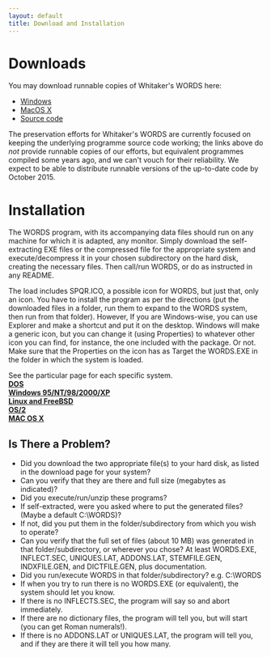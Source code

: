 ```yaml
---
layout: default
title: Download and Installation
---
```


Downloads
=========

You may download runnable copies of Whitaker's WORDS here:

* [Windows](http://archives.nd.edu/whitaker/wordsdos.htm)
* [MacOS X](http://archives.nd.edu/whitaker/words-1.97.sit)
* [Source code](https://github.com/mk270/whitakers-words)

The preservation efforts for Whitaker's WORDS are currently focused on
keeping the underlying programme source code working; the links above
do *not* provide runnable copies of our efforts, but equivalent
programmes compiled some years ago, and we can't vouch for their
reliability.  We expect to be able to distribute runnable versions of
the up-to-date code by October 2015.


Installation
============

The WORDS program, with its accompanying data files should run on any
machine for which it is adapted, any monitor.  Simply download the
self-extracting EXE files or the compressed file for the appropriate
system and execute/decompress it in your chosen subdirectory on the hard
disk, creating the necessary files.  Then call/run WORDS, or do as instructed
in any README.

The load includes SPQR.ICO, a possible icon for WORDS,
but just that, only an icon.
You have to install the program as per the directions
(put the downloaded files in a folder,
run them to expand to the WORDS system, then run from that folder).
However, If you are Windows-wise, you can use Explorer and
make a shortcut and put it on the desktop.
Windows will make a generic icon,
but you can change it (using Properties)
to whatever other icon you can find, for instance,
the one included with the package.  Or not.
Make sure that the Properties on the icon
has as Target the WORDS.EXE
in the folder in which the system is loaded.

See the particular page for each specific system.  <BR>
<A HREF="http://www.erols.com/whitaker/wordsdos.htm"><B>DOS</B></A><BR>
<A HREF="http://www.erols.com/whitaker/wordsw95.htm"><B>Windows 95/NT/98/2000/XP</B></A><BR>
<A HREF="http://www.erols.com/whitaker/wordslux.htm"><B>Linux and FreeBSD</B></A><BR>
<A HREF="http://www.erols.com/whitaker/wordsos2.htm"><B>OS/2</B></A><BR>
<A HREF="http://www.erols.com/whitaker/wordsmac.htm"><B>MAC OS X</B></A><BR>

Is There a Problem?
-------------------

* Did you download the two appropriate file(s) to your hard disk, as listed in the download page for your system?
* Can you verify that they are there and full size (megabytes as indicated)?
* Did you execute/run/unzip these programs?
* If self-extracted, were you asked where to put the generated files? (Maybe a default C:\WORDS)?
* If not, did you put them in the folder/subdirectory from which you wish to operate?
* Can you verify that the full set of files (about 10 MB) was generated in that folder/subdirectory, or wherever you chose? At least WORDS.EXE, INFLECT.SEC, UNIQUES.LAT, ADDONS.LAT, STEMFILE.GEN, INDXFILE.GEN, and DICTFILE.GEN, plus documentation.
* Did you run/execute WORDS in that folder/subdirectory?  e.g. C:\WORDS
* If when you try to run there is no WORDS.EXE (or equivalent), the system should let you know.
* If there is no INFLECTS.SEC, the program will say so and abort immediately.
* If there are no dictionary files, the program will tell you, but will start (you can get Roman numerals!).
* If there is no ADDONS.LAT or UNIQUES.LAT, the program will tell you, and if they are there it will tell you how many.

